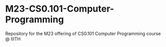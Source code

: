 # M23-CS0.101-Computer-Programming
Repository for the M23 offering of CS0.101 Computer Programming course @ IIITH
